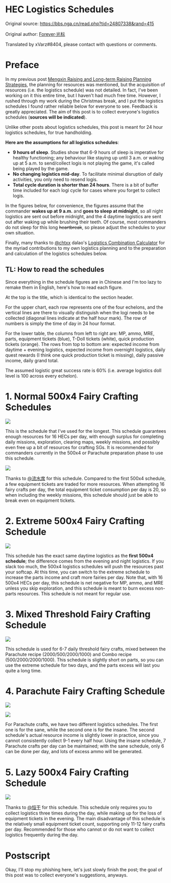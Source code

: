 # HEC Logistics Schedules
Original source: https://bbs.nga.cn/read.php?tid=24807338&rand=415

Original author: [Forever·光标](https://bbs.nga.cn/nuke.php?func=ucp&uid=61947057)

Translated by xVarz#8404, please contact with questions or comments.

# Preface

In my previous post [Mengxin Raising and Long-term Raising Planning Strategies](https://bbs.nga.cn/read.php?tid=24080978), the planning for resources was mentioned, but the acquisition of resources (i.e. the logistics schedule) was not detailed. In fact, I've been working on it this entire time, but I haven't had much free time. However, I rushed through my work during the Christmas break, and I put the logistics schedules I found rather reliable below for everyone to see. Feedback is greatly appreciated. The aim of this post is to collect everyone's logistics schedules (**sources will be indicated**).

Unlike other posts about logistics schedules, this post is meant for 24 hour logistics schedules, for true handholding.

**Here are the assumptions for all logistics schedules**:
- **9 hours of sleep**. Studies show that 6-9 hours of sleep is imperative for healthy functioning; any behaviour like staying up until 3 a.m. or waking up at 5 a.m. to send/collect logis is not playing the game, it's called being played by the game.
- **No changing logistics mid-day**. To facilitate minimal disruption of daily activities, you only need to resend logis.
- **Total cycle duration is shorter than 24 hours**. There is a bit of buffer time included for each logi cycle for cases where you forget to collect logis.

In the figures below, for convenience, the figures assume that the commander **wakes up at 9 a.m.** and **goes to sleep at midnight**, so all night logistics are sent out before midnight, and the 4 daytime logistics are sent out after waking up while brushing their teeth. Of course, most commanders do not sleep for this long ~~heartbreak~~, so please adjust the schedules to your own situation.

Finally, many thanks to [@chtxx](https://bbs.nga.cn/nuke.php?func=ucp&__inchst=UTF-8&username=chtxx) dalao's [Logistics Combination Calculator](https://chantx.net/gf/) for the myriad contributions to my own logistics planning and to the preparation and calculation of the logistics schedules below.

## TL: How to read the schedules
Since everything in the schedule figures are in Chinese and I'm too lazy to remake them in English, here's how to read each figure.

At the top is the title, which is identical to the section header.

For the upper chart, each row represents one of the four echelons, and the vertical lines are there to visually distinguish when the logi needs to be collected (diagonal lines indicate at the half hour mark). The row of numbers is simply the time of day in 24 hour format.

For the lower table, the columns from left to right are: MP, ammo, MRE, parts, equipment tickets (blue), T-Doll tickets (white), quick production tickets (orange). The rows from top to bottom are: expected income from daytime + evening logistics, expected income from overnight logistics, daily quest rewards (I think one quick production ticket is missing), daily passive income, daily grand total.

The assumed logistic great success rate is 60% (i.e. average logistics doll level is 100 across every echelon).

# 1. Normal 500x4 Fairy Crafting Schedules

![](https://img.nga.178.com/attachments/mon_202012/24/-bqqbQ5-btv7K2dT3cSu5-d6.jpg)

This is the schedule that I've used for the longest. This schedule guarantees enough resources for 16 HECs per day, with enough surplus for completing daily missions, exploration, clearing maps, weekly missions, and possibly even free up a bit of resources for crafting SGs. It is recommended for commanders currently in the 500x4 or Parachute preparation phase to use this schedule.

![](https://img.nga.178.com/attachments/mon_202012/24/-bqqbQ5-561qK2dT3cSs1-dn.jpg)

Thanks to [@流水席](https://bbs.nga.cn/nuke.php?func=ucp&__inchst=UTF-8&username=%E6%B5%81%E6%B0%B4%E5%B8%AD) for this schedule. Compared to the first 500x4 schedule, a few equipment tickets are traded for more resources. When attempting 16 fairy crafts per day, the total equipment ticket consumption per day is 20, so when including the weekly missions, this schedule should just be able to break even on equipment tickets.

# 2. Extreme 500x4 Fairy Crafting Schedule

![](https://img.nga.178.com/attachments/mon_202012/24/-bqqbQ5-c8z6K2eT3cSu3-d5.jpg)

This schedule has the exact same daytime logistics as the **first 500x4 schedule**; the difference comes from the evening and night logistics. If you slack too much, the 500x4 logistics schedules will push the resources past your softcap. At this time, you can switch to the extreme schedule to increase the parts income and craft more fairies per day. Note that, with 16 500x4 HECs per day, this schedule is net negative for MP, ammo, and MRE unless you skip exploration, and this schedule is meant to burn excess non-parts resources. This schedule is not meant for regular use.

# 3. Mixed Threshold Fairy Crafting Schedule

![](https://img.nga.178.com/attachments/mon_202012/24/-bqqbQ5-i5xlK29T3cSrq-db.jpg)

This schedule is used for 6-7 daily threshold fairy crafts, mixed between the Parachute recipe (2000/500/2000/1000) and Combo recipe (500/2000/2000/1000). This schedule is slightly short on parts, so you can use the extreme schedule for two days, and the parts excess will last you quite a long time.

# 4. Parachute Fairy Crafting Schedule

![](https://img.nga.178.com/attachments/mon_202012/24/-bqqbQ5-8aizK28T3cSsp-df.jpg)

![](https://img.nga.178.com/attachments/mon_202012/24/-bqqbQ5-8i2yK2bT3cSrl-d6.jpg)

For Parachute crafts, we have two different logistics schedules. The first one is for the sane, while the second one is for the insane. The second schedule's actual resource income is slightly lower in practice, since you cannot consistently collect 9-1 every half hour. Using the insane schedule, 7 Parachute crafts per day can be maintained; with the sane schedule, only 6 can be done per day, and lots of excess ammo will be generated.

# 5. Lazy 500x4 Fairy Crafting Schedule

![](https://img.nga.178.com/attachments/mon_202012/25/-bqqbQ5-a5oxK2bT3cSrs-dd.jpg)

Thanks to [@恒干](https://bbs.nga.cn/nuke.php?func=ucp&__inchst=UTF-8&username=%E6%81%92%E5%B9%B2) for this schedule. This schedule only requires you to collect logistics three times during the day, while making up for the loss of equipment tickets in the evening. The main disadvantage of this schedule is the relatively small equipment ticket count, supporting only 11-12 fairy crafts per day. Recommended for those who cannot or do not want to collect logistics frequently during the day.

# Postscript

Okay, I'll stop my phishing here, let's just slowly finish the post; the goal of this post was to collect everyone's suggestions, anyways.
